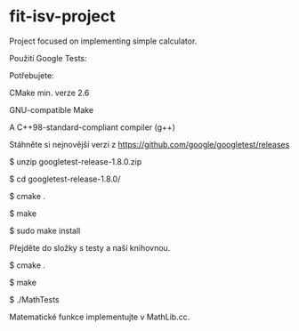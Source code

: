 # fit-isv-project
Project focused on implementing simple calculator.


Použití Google Tests:


Potřebujete:

CMake min. verze 2.6

GNU-compatible Make 

A C++98-standard-compliant compiler (g++)


Stáhněte si nejnovější verzi z https://github.com/google/googletest/releases

$ unzip googletest-release-1.8.0.zip

$ cd googletest-release-1.8.0/

$ cmake .

$ make

$ sudo make install


Přejděte do složky s testy a naší knihovnou.

$ cmake .        

$ make        

$ ./MathTests


Matematické funkce implementujte v MathLib.cc.
